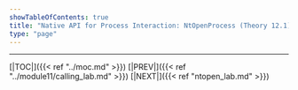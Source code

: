 ```yaml
---
showTableOfContents: true
title: "Native API for Process Interaction: NtOpenProcess (Theory 12.1)"
type: "page"
---
```


---
[|TOC|]({{< ref "../moc.md" >}})
[|PREV|]({{< ref "../module11/calling_lab.md" >}})
[|NEXT|]({{< ref "ntopen_lab.md" >}})